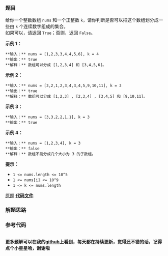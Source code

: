 ### 题目
给你一个整数数组 `nums` 和一个正整数 `k`，请你判断是否可以把这个数组划分成一些由 `k` 个连续数字组成的集合。  
如果可以，请返回 `True`；否则，返回 `False`。



**示例 1：**

    
    
    **输入：** nums = [1,2,3,3,4,4,5,6], k = 4
    **输出：** true
    **解释：** 数组可以分成 [1,2,3,4] 和 [3,4,5,6]。
    

**示例 2：**

    
    
    **输入：** nums = [3,2,1,2,3,4,3,4,5,9,10,11], k = 3
    **输出：** true
    **解释：** 数组可以分成 [1,2,3] , [2,3,4] , [3,4,5] 和 [9,10,11]。
    

**示例 3：**

    
    
    **输入：** nums = [3,3,2,2,1,1], k = 3
    **输出：** true
    

**示例 4：**

    
    
    **输入：** nums = [1,2,3,4], k = 3
    **输出：** false
    **解释：** 数组不能分成几个大小为 3 的子数组。
    



**提示：**

  * `1 <= nums.length <= 10^5`
  * `1 <= nums[i] <= 10^9`
  * `1 <= k <= nums.length`

[原题](https://leetcode-cn.com/problems/divide-array-in-sets-of-k-consecutive-numbers/)    **[代码文件]()**


### 解题思路




### 参考代码

```go


```




**更多题解可以在我的[github](https://github.com/LZH139/leetcode_Go)上看到，每天都在持续更新，觉得还不错的话，记得点个小星星哈，谢谢啦**
